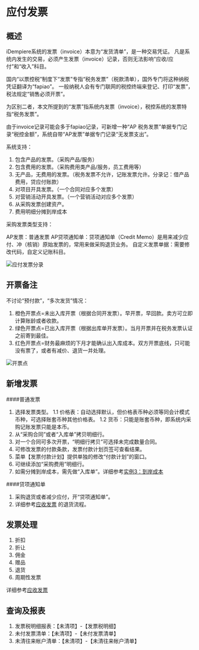 应付发票
===

概述
---

iDempiere系统的发票（invoice）本意为“发货清单”，是一种交易凭证。
凡是系统内发生的交易，必须产生发票（invoice）记录，否则无法影响“应收/应付”和“收入”科目。

国内“以票控税”制度下“发票”专指“税务发票”（税款清单），国外专门将这种纳税凭证翻译为“fapiao”。
一般纳税人会有专门联网的税控终端来登记、打印“发票”，税法规定“销售必须开票”。

为区别二者，本文所提到的“发票”指系统内发票（invoice），税控系统的发票特指“税务发票”。

由于invoice记录可能会多于fapiao记录，可新增一种“AP 税务发票”单据专门记录“税控金额”，系统自带“AP发票”单据专门记录“无发票支出”。

系统支持：

1. 包含产品的发票。（采购产品/服务）
2. 包含费用的发票。（采购费用类产品/服务，员工费用等）
3. 无产品，无费用的发票。（税务发票不允许，记账发票允许。分录记：借产品费用，贷应付账款）
4. 对项目开具发票。（一个合同对应多个发票）
5. 对营销活动开具发票。（一个营销活动对应多个发票）
6. 从采购发票创建资产。
7. 费用明细分摊到岸成本

采购发票类型支持：

AP发票：普通发票
AP贷项通知单：贷项通知单（Credit Memo）是用来减少应付、冲（核销）原始发票的，常用来做采购退货业务。
自定义发票单据：需要修改代码，自定义记账科目。

![应付发票分录](http://static.oschina.net/uploads/space/2016/0518/040951_JOMN_2720480.png)

开票备注
---

不讨论“预付款”，“多次发货”情况：
1. 橙色开票点=未出入库开票（根据合同开发票）。早开票，早回款。卖方可立即计算账龄或者收款。
2. 绿色开票点=已出入库开票（根据出库单开发票）。当月开票并在税务发票认证之前寄到最佳。
3. 红色开票点=财务最麻烦的下月才能确认出入库成本。双方开票底线，只可能没有票了，或者有减价、退货一并处理。

![开票点](http://static.oschina.net/uploads/space/2016/0518/211625_nwPb_2720480.png)

新增发票
---

####普通发票
1. 选择发票类型。
  1.1 价格表：自动选择默认，但价格表币种必须等同会计模式币种，可选择账套币种其他价格表。
  1.2 货币：只能是账套币种，即系统内采购记账发票只能是本币。
2. 从“采购合同”或者“入库单”拷贝明细行。
3. 对一个合同可多次开票，“明细行拷贝”可选择未完成数量合同。
4. 可修改发票的付款条款，发票付款计划页签可查看结果。
5. 菜单【发票付款计划】提供单独的修改“付款计划”的窗口。
6. 可继续添加“采购费用”明细行。
7. 如需分摊到岸成本，需先做“入库单”。详细参考[实例3：到岸成本](http://idempiere_guide_fi.mydoc.io?v=${version}&t=81852) 

####贷项通知单
1. 采购退货或者减少应付，开“贷项通知单”。
2. 详细参考[应收发票](http://idempiere_guide_fi.mydoc.io?v=${version}&t=86838) 的退货流程。

发票处理
---

1. 折扣
2. 折让
3. 佣金
4. 赠品
5. 退货
6. 周期性发票

详细参考[应收发票](http://idempiere_guide_fi.mydoc.io?v=${version}&t=86838) 

查询及报表
---

1. 发票税明细报表：【未清项】-【发票税明细】
2. 未付发票清单：【未清项】-【未付发票清单】
3. 未清往来帐户清单：【未清项】-【未清往来帐户清单】

